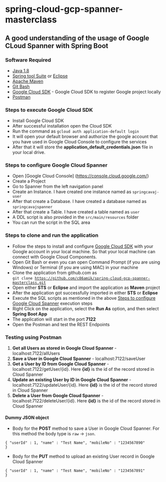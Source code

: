 # spring-cloud-gcp-spanner-masterclass

## A good understanding of the usage of Google CLoud Spanner with Spring Boot

### Software Required
* [Java 1.8](https://www.oracle.com/in/java/technologies/javase/javase8-archive-downloads.html)
* [Spring tool Suite](https://spring.io/tools) or [Eclipse](https://www.eclipse.org/downloads/packages/)
* [Apache Maven](https://maven.apache.org/download.cgi)
* [Git Bash](https://gramfile.com/git-bash-download/)
* [Google Cloud SDK](https://cloud.google.com/sdk/docs/install) - Google Cloud SDK to register Google project locally
* [Postman](https://www.postman.com/downloads/)

### Steps to execute Google Cloud SDK
* Install Google Cloud SDK
* After successful installation open the Cloud SDK
* Run the command as `gcloud auth application-default login`
* It will open your default browser and authorize the google account that you have used in Google Cloud Console to configure the services
* After that it will store the <strong>application_default_credentials.json</strong> file in your local drive.

### Steps to configure Google Cloud Spanner
* Open [Google Cloud Console] (https://console.cloud.google.com/)
* Create a Project
* Go to Spanner from the left navigation panel
* Create an Instance. I have created one instance named as `springcavaj-user`
* After that create a Database. I have created a database named as `springcavajspanner`
* After that create a Table. I have created a table named as `user`
* A DDL script is also provided in the `src/main/resources` folder
* You can run the script in the SQL area

### Steps to clone and run the application
* Follow the steps to install and configure [Google Cloud SDK](https://github.com/c86amik/spring-cloud-gcp-sql-storage-masterclass#steps-to-execute-google-cloud-sdk) with your Google account in your local machine. So that your local machine can connect with Google Cloud Components.
* Open Git Bash or even you can open Command Prompt (if you are using Windows) or Terminal (if you are using MAC) in your machine
* Clone the application from github.com as   
<code>git clone https://github.com/c86amik/spring-cloud-gcp-spanner-masterclass.git</code>
* Open either <strong>STS</strong> or <strong>Eclipse</strong> and import the application as <strong>Maven</strong> project
* After the application got successfully imported in either <strong>STS</strong> or <strong>Eclipse</strong>
* Execute the SQL scripts as mentioned in the above [Steps to configure Google Cloud Spanner](https://github.com/c86amik/spring-cloud-gcp-sql-storage-masterclass#steps-to-configure-google-cloud-spanner) execution steps
* Right Click on the application, select the <strong>Run As</strong> option, and then select <strong>Spring Boot App</strong>
* The application will start in the port <strong>7122</strong>
* Open the Postman and test the REST Endpoints

### Testing using Postman
<ol>
<li><strong>Get all Users as stored in Google Cloud Spanner</strong> - localhost:7122/allUsers</li>
<li><strong>Save a User in Google Cloud Spanner</strong> - localhost:7122/saveUser</li>
<li><strong>Get a User by ID from Google Cloud Spanner</strong> - localhost:7122/getUser/{id}. Here <strong>{id}</strong> is the id of the record stored in Cloud Spanner</li>
<li><strong>Update an existing User by ID in Google Cloud Spanner</strong> - localhost:7122/updateUser/{id}. Here <strong>{id}</strong> is the id of the record stored in Cloud Spanner</li>
<li><strong>Delete a User from Google Cloud Spanner</strong> - localhost:7122/deleteUser/{id}. Here <strong>{id}</strong> is the id of the record stored in Cloud Spanner</li>
</ol>

#### Dummy JSON object
* Body for the <strong>POST</strong> method to save a User in Google Cloud Spanner. For this method the body type is `raw` -> `json`.

<code>{
    	"userId" : 1,
		"name" : "Test Name",
		"mobileNo" : "1234567890"
}</code>

* Body for the <strong>PUT</strong> method to upload an existing User record in Google Cloud Spanner

<code>{
    	"userId" : 1,
		"name" : "Test Name",
		"mobileNo" : "1234567891"
}</code>